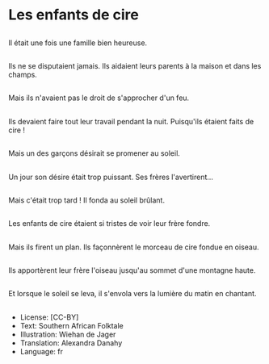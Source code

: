 # Les enfants de cire

##
Il était une fois une famille bien heureuse.

##
Ils ne se disputaient jamais. Ils aidaient leurs parents à la maison et dans les champs.

##
Mais ils n'avaient pas le droit de s'approcher d'un feu.

##
Ils devaient faire tout leur travail pendant la nuit. Puisqu'ils étaient faits de cire !

##
Mais un des garçons désirait se promener au soleil.

##
Un jour son désire était trop puissant. Ses frères l'avertirent...

##
Mais c'était trop tard ! Il fonda au soleil brûlant.

##
Les enfants de cire étaient si tristes de voir leur frère fondre.

##
Mais ils firent un plan. Ils façonnèrent le morceau de cire fondue en oiseau.

##
Ils apportèrent leur frère l'oiseau jusqu'au sommet d'une montagne haute.

##
Et lorsque le soleil se leva, il s'envola vers la lumière du matin en chantant.

##
* License: [CC-BY]
* Text: Southern African Folktale
* Illustration: Wiehan de Jager
* Translation: Alexandra Danahy
* Language: fr
